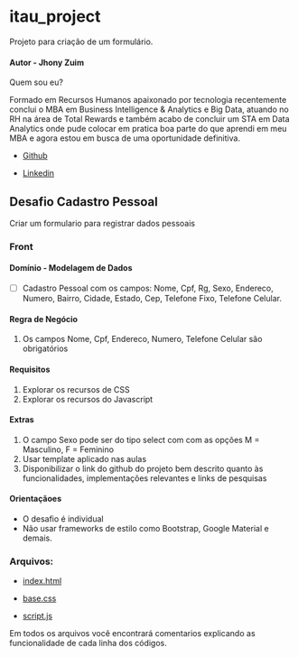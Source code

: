 # itau_project
Projeto para criação de um formulário.

#### Autor - Jhony Zuim

Quem sou eu?

Formado em Recursos Humanos apaixonado por tecnologia recentemente conclui o MBA em Business Intelligence & Analytics e Big Data, atuando no RH na área de Total Rewards e também acabo de concluir um STA em Data Analytics onde pude colocar em pratica boa parte do que aprendi em meu MBA e agora estou em busca de uma oportunidade definitiva.

- [Github](https://github.com/jhonyzuim)

- [Linkedin](https://www.linkedin.com/in/jhonyzuim/)

## Desafio Cadastro Pessoal
Criar um formulario para registrar dados pessoais

### Front

#### Domínio - Modelagem de Dados

- [ ] Cadastro Pessoal com os campos: Nome, Cpf, Rg, Sexo, Endereco, Numero, Bairro, Cidade, Estado, Cep, Telefone Fixo, Telefone Celular.

#### Regra de Negócio

1. Os campos Nome, Cpf, Endereco, Numero, Telefone Celular são obrigatórios

#### Requisitos
1. Explorar os recursos de CSS
2. Explorar os recursos do Javascript

#### Extras
1. O campo Sexo pode ser do tipo select com com as opções M = Masculino, F = Feminino
2. Usar template aplicado nas aulas
3. Disponibilizar o link do github do projeto bem descrito quanto às funcionalidades, implementações relevantes e links de pesquisas

#### Orientaçãoes
* O desafio é individual
* Não usar frameworks de estilo como Bootstrap, Google Material e demais.

### Arquivos:
- [index.html](https://github.com/jhonyzuim/itau_project/edit/main/index.html)

- [base.css](https://github.com/jhonyzuim/itau_project/edit/main/base.css)

- [script.js](https://github.com/jhonyzuim/itau_project/edit/main/script.js)

Em todos os arquivos você encontrará comentarios explicando as funcionalidade de cada linha dos códigos.
